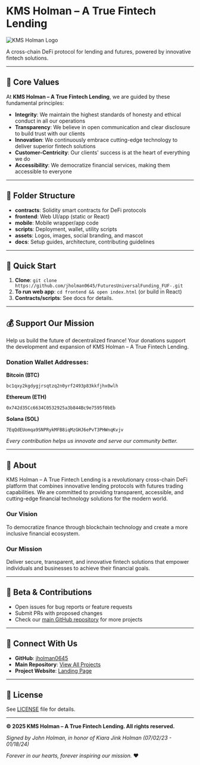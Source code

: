 # KMS Holman – A True Fintech Lending

![KMS Holman Logo](./assets/kms-holman-logo.png)

A cross-chain DeFi protocol for lending and futures, powered by innovative fintech solutions.

---

## 🎯 Core Values

At **KMS Holman – A True Fintech Lending**, we are guided by these fundamental principles:

- **Integrity**: We maintain the highest standards of honesty and ethical conduct in all our operations
- **Transparency**: We believe in open communication and clear disclosure to build trust with our clients
- **Innovation**: We continuously embrace cutting-edge technology to deliver superior fintech solutions
- **Customer-Centricity**: Our clients' success is at the heart of everything we do
- **Accessibility**: We democratize financial services, making them accessible to everyone

---

## 📂 Folder Structure

- **contracts**: Solidity smart contracts for DeFi protocols
- **frontend**: Web UI/app (static or React)
- **mobile**: Mobile wrapper/app code
- **scripts**: Deployment, wallet, utility scripts
- **assets**: Logos, images, social branding, and mascot
- **docs**: Setup guides, architecture, contributing guidelines

---

## 🚀 Quick Start

1. **Clone**: `git clone https://github.com/jholman0645/FuturesUniversalFunding_FUF-.git`
2. **To run web app**: `cd frontend && open index.html` (or build in React)
3. **Contracts/scripts**: See docs for details.

---

## 💰 Support Our Mission

Help us build the future of decentralized finance! Your donations support the development and expansion of KMS Holman – A True Fintech Lending.

### Donation Wallet Addresses:

**Bitcoin (BTC)**
```
bc1qxy2kgdygjrsqtzq2n0yrf2493p83kkfjhx0wlh
```

**Ethereum (ETH)**
```
0x742d35Cc6634C0532925a3b844Bc9e7595f0bEb
```

**Solana (SOL)**
```
7EqQdEUomqa9SNPRykMFB8iqMzGHJ6ePvT3PHWnqKvjv
```

*Every contribution helps us innovate and serve our community better.*

---

## 📖 About

KMS Holman – A True Fintech Lending is a revolutionary cross-chain DeFi platform that combines innovative lending protocols with futures trading capabilities. We are committed to providing transparent, accessible, and cutting-edge financial technology solutions for the modern world.

### Our Vision
To democratize finance through blockchain technology and create a more inclusive financial ecosystem.

### Our Mission
Deliver secure, transparent, and innovative fintech solutions that empower individuals and businesses to achieve their financial goals.

---

## 🤝 Beta & Contributions

- Open issues for bug reports or feature requests
- Submit PRs with proposed changes
- Check our [main GitHub repository](https://github.com/jholman0645) for more projects

---

## 🔗 Connect With Us

- **GitHub**: [jholman0645](https://github.com/jholman0645)
- **Main Repository**: [View All Projects](https://github.com/jholman0645)
- **Project Website**: [Landing Page](https://jholman0645.github.io/FuturesUniversalFunding_FUF-/)

---

## 📜 License

See [LICENSE](./license) file for details.

---

**© 2025 KMS Holman – A True Fintech Lending. All rights reserved.**

*Signed by John Holman, in honor of Kiara Jink Holman (07/02/23 - 01/18/24)*

*Forever in our hearts, forever inspiring our mission.* ❤️
